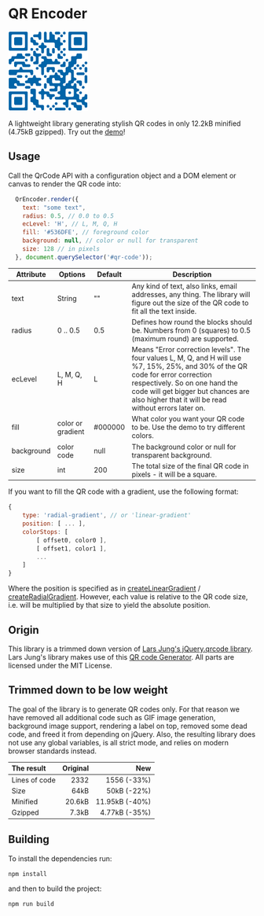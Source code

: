 # QR Encoder

<img  src="demo/qr-code-example.png"/>

A lightweight library generating stylish QR codes in only 12.2kB minified (4.75kB gzipped).
Try out the [demo](https://nimiq.github.io/qr-encoder/demo)!

## Usage
Call the QrCode API with a configuration object and a DOM element or canvas to render the QR code into:
```javascript
  QrEncoder.render({
    text: "some text",
    radius: 0.5, // 0.0 to 0.5
    ecLevel: 'H', // L, M, Q, H
    fill: '#536DFE', // foreground color
    background: null, // color or null for transparent
    size: 128 // in pixels
  }, document.querySelector('#qr-code'));
```

Attribute | Options | Default | Description
----------|---------|---------|------------
text | String | "" | Any kind of text, also links, email addresses, any thing. The library will figure out the size of the QR code to fit all the text inside.
radius | 0 .. 0.5 | 0.5 | Defines how round the blocks should be. Numbers from 0 (squares) to 0.5 (maximum round) are supported.
ecLevel | L, M, Q, H | L | Means "Error correction levels". The four values L, M, Q, and H will use %7, 15%, 25%, and 30% of the QR code for error correction respectively. So on one hand the code will get bigger but chances are also higher that it will be read without errors later on.
fill | color or gradient | #000000 | What color you want your QR code to be. Use the demo to try different colors.
background | color code | null | The background color or null for transparent background.
size | int | 200 | The total size of the final QR code in pixels - it will be a square.

If you want to fill the QR code with a gradient, use the following format:
```js
{
    type: 'radial-gradient', // or 'linear-gradient'
    position: [ ... ],
    colorStops: [
        [ offset0, color0 ],
        [ offset1, color1 ],
        ...
    ]
}
```
Where the position is specified as in [createLinearGradient](https://developer.mozilla.org/en-US/docs/Web/API/CanvasRenderingContext2D/createLinearGradient) / [createRadialGradient](https://developer.mozilla.org/en-US/docs/Web/API/CanvasRenderingContext2D/createRadialGradient). However, each value is relative to the QR code size, i.e. will be multiplied by that size to yield the absolute position.

## Origin
This library is a trimmed down version of [Lars Jung's jQuery.qrcode library](https://larsjung.de/jquery-qrcode/). Lars Jung's library makes use of this [QR code Generator](https://github.com/kazuhikoarase/qrcode-generator). All parts are licensed under the MIT License.

## Trimmed down to be low weight
The goal of the library is to generate QR codes only. For that reason we have removed all additional code such as GIF image generation, background image support, rendering a label on top, removed some dead code, and freed it from depending on jQuery. Also, the resulting library does not use any global variables, is all strict mode, and relies on modern browser standards instead.

The result | Original | New
:--- | ---: | ---:
Lines of code | 2332 | 1556 (-33%)
Size | 64kB | 50kB (-22%)
Minified | 20.6kB | 11.95kB (-40%)
Gzipped | 7.3kB | 4.77kB (-35%)

## Building

To install the dependencies run:
```bash
npm install
```
and then to build the project:
```bash
npm run build
```